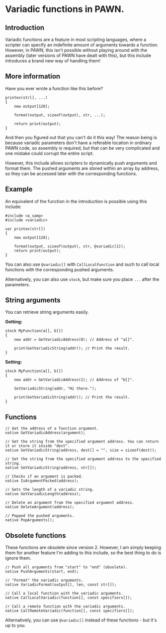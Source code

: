 # Variadic functions in PAWN.

## Introduction
Variadic functions are a feature in most scripting languages, where a scripter can specify an indefinite amount of arguments towards a function. However, in PAWN, this isn't possible without playing around with the assembly (later versions of PAWN have dealt with this), but this include introduces a brand new way of handling them!

## More information
Have you ever wrote a function like this before?

```pawn
printex(str[], ...)
{
    new output[128];

    format(output, sizeof(output), str, ...);

    return print(output);
}
```

And then you figured out that you can't do it this way! The reason being is because variadic parameters don't have a referable location in ordinary PAWN code, so assembly is required, but that can be very complicated and one mistake could corrupt the entire script.

However, this include allows scripters to dynamically push arguments and format them. The pushed arguments are stored within an array by address, so they can be accessed later with the corresponding functions.

## Example
An equivalent of the function in the introduction is possible using this include:

```pawn
#include <a_samp>
#include <variadic>

var printex(str[])
{
    new output[128];

    format(output, sizeof(output), str, @variadic[1]);
    return print(output);
}
```

You can also use `@variadic[]` with `CallLocalFunction` and such to call local functions with the corresponding pushed arguments.

Alternatively, you can also use `stock`, but make sure you place `...` after the parameters.

## String arguments
You can retrieve string arguments easily.

**Getting:**

```pawn
stock MyFunction(a[], b[])
{
    new addr = GetVariadicAddress(0); // Address of "a[]".

    print(GetVariadicString(addr)); // Print the result.
}
```

**Setting:**

```pawn
stock MyFunction(a[], b[])
{
    new addr = GetVariadicAddress(1); // Address of "b[]".

    SetVariadicString(addr, "Hi there.");

    print(GetVariadicString(addr)); // Print the result.
}
```

## Functions
```pawn
// Get the address of a function argument.
native GetVariadicAddress(argument);

// Get the string from the specified argument address. You can return it or store it inside "dest".
native GetVariadicString(address, dest[] = "", size = sizeof(dest));

// Set the string from the specified argument address to the specified string.
native SetVariadicString(address, str[]);

// Checks if an argument is packed.
native IsArgumentPacked(address);

// Gets the length of a variadic string.
native GetVariadicLength(address);

// Delete an argument from the specified argument address.
native DeleteArgument(address);

// Popped the pushed arguments.
native PopArguments();
```

## Obsolete functions
These functions are obsolete since version 2. However, I am simply keeping them for another feature I'm adding to this include, so the best thing to do is ignore them.

```pawn
// Push all arguments from "start" to "end" (obsolete).
native PushArguments(start, end);

// "Format" the variadic arguments.
native VariadicFormat(output[], len, const str[]);
  	
// Call a local function with the variadic arguments.
native CallLocalVariadic(function[], const specifiers[]);

// Call a remote function with the variadic arguments.
native CallRemoteVariadic(function[], const specifiers[]);
```

Alternatively, you can use `@variadic[]` instead of these functions - but it's up to you.
